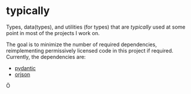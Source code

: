 # typically

Types, data(types), and utilities (for types) that are *typically* used at some point in most of the projects I work on.

The goal is to minimize the number of required dependencies, reimplementing permissively licensed code in this project if required. Currently, the dependencies are:

- [pydantic](https://github.com/pydantic/pydantic)
- [orjson](https://github.com/ijl/orjson)

<!--
Maybe will add, but probably split into separate project:

- [cryptography](https://github.com/pyca/cryptography)
- [scipy](https://github.com/scipy/scipy)
- [sympy](https://github.com/sympy/sympy)
- [numpy](https://github.com/numpy/numpy)

## References

- [superstring]()
- [adict]()

-->
Ö